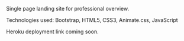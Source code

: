 Single page landing site for professional overview.

Technologies used:
Bootstrap, HTML5, CSS3, Animate.css, JavaScript

Heroku deployment link coming soon. 
